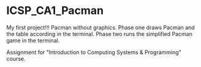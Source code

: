 # ICSP_CA1_Pacman
My first project!!! Pacman without graphics.
Phase one draws Pacman and the table according in the terminal.
Phase two runs the simplified Pacman game in the terminal.

Assignment for "Introduction to Computing Systems & Programming" course.
